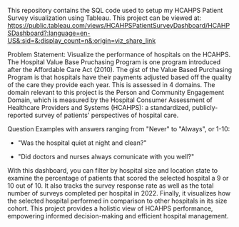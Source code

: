 This repository contains the SQL code used to setup my HCAHPS Patient Survey visualization using Tableau. This project can be viewed at: https://public.tableau.com/views/HCAHPSPatientSurveyDashboard/HCAHPSDashboard?:language=en-US&:sid=&:display_count=n&:origin=viz_share_link

Problem Statement:
Visualize the performance of hospitals on the HCAHPS. The Hospital Value Base Pruchasing Program is one program introduced after the Affordable Care Act (2010). The gist of the Value Based Purchasing Program is that hospitals have their payments adjusted based off the quality of the care they provide each year. This is assessed in 4 domains. The domain relevant to this project is the Person and Community Engagement Domain, which is measured by the Hospital Consumer Assessment of Healthcare Providers and Systems (HCAHPS): a standardized, publicly-reported survey of patients' perspectives of hospital care. 

Question Examples with answers ranging from "Never" to "Always", or 1-10: 

* "Was the hospital quiet at night and clean?"

* "Did doctors and nurses always comunicate with you well?"

With this dashboard, you can filter by hospital size and location state to examine the percentage of patients that scored the selected hospital a 9 or 10 out of 10. It also tracks the survey response rate as well as the total number of surveys completed per hospital in 2022. Finally, it visualizes how the selected hospital performed in comparison to other hospitals in its size cohort. This project provides a holistic view of HCAHPS performance, empowering informed decision-making and efficient hospital management.
